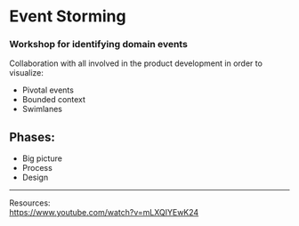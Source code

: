 # Event Storming

### Workshop for identifying domain events

Collaboration with all involved in the product development in order to visualize:

* Pivotal events
* Bounded context
* Swimlanes

## Phases:
* Big picture
* Process 
* Design


--- 
Resources: \
https://www.youtube.com/watch?v=mLXQIYEwK24